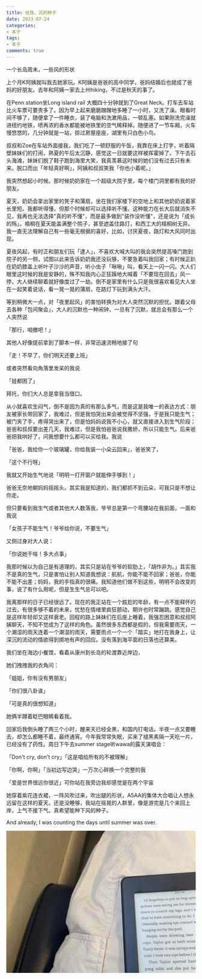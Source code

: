 ```yaml
---
title: 给我，风的种子
date: 2023-07-24
categories: 
- 本子
tags: 
- 本子
comments: true
---
```


一个长岛周末，一些风的形状

<!-- more -->

上个月K阿姨就叫我去她家玩。K阿姨是爸爸的高中同学，爸妈结婚后也就成了爸妈的好朋友。去年和阿姨一家去上州hiking，不过是秋天的事了。

在Penn station坐Long island rail 大概四十分钟就到了Great Neck。打车去车站比火车票可要贵多了。因为早上起来磨磨蹭蹭地多睡了一小时，又洗了澡。眼看时间不够了，随便拿了一件睡衣，装了电脑和洗漱用品，一顿乱塞。如果刚洗完澡就进纽约地铁，喷再浓的香水都能被地铁里的空气稀释掉。随便进了一节车厢，火车慢悠悠的，几分钟就是一站，掠过房屋座座，湖里有只白色小鸟。

叔叔和Zoe在车站外面接我，我们吃了一顿舒服的午饭，我靠在床上打字，听着隔壁妹妹们的打闹，熟夏的午后太沉静，感觉这一日就要这样被挥霍掉了。下午去石头海滩，妹妹们脱了鞋子跑到海里大笑，我真羡慕这时候的她们没有过去只有未来。脱口而出「年轻真好啊」，阿姨和叔叔笑我「你也小着呢。」


我突然想起小时候。那时候奶奶家在一个超级大院子里，每个楼门洞里都有我的好朋友。

夏天，奶奶会拿出家里的凳子和蒲扇，坐在我们家楼下的空地上和其他奶奶说着家长里短。我都听得懂，但那个时候却可以选择听不懂。这种能力在长大后就消失不见，我再也无法选择"真的听不懂"，而是最多做到"装作没听懂"，还是说为「成长的殇」。梧桐在夏天能盖满整个院子，甚至遮盖住路灯，和西工大的梧桐树无异。我一直无法理解自己有一些毫无根据的喜好，比如，讨厌夏夜，路灯和大风同时出现。

夏夜风起，有时正和朋友们玩「逮人」，不喜欢大喊大叫的我会突然提高嗓门跑到院子的另一侧，试图以此来告诉奶奶我还没玩够，不要急着叫我回家；有时候正趴在奶奶膝盖上听叶子沙沙的声音，听小虫子「啾啾」叫，看天上一闪一闪。大人们眼里这时候的我是安静的，殊不知我内心正狂躁地大喊着「不要现在回去」风一停，大人继续聊着就好像度过了一劫。倒不是家里有什么只是我很喜欢看见大人坐在一起笑着说话，看一晃一晃的蒲扇，在路灯下玩到满头大汗。

等到稍微大一点，对「夜里起风」的害怕转换为对大人突然沉默的担忧。跟着父母去各种「包间聚会」，大人的沉默也一种闹钟，一旦有了沉默，就总会有那么一个人突然说

「那行，咱撤吧！」

其他人好像提前拿到了脚本一样，非常迅速流畅地接了句

「走！不早了，你们明天还要上班」

或者突然看向角落里发呆的我说

「娃都困了」

拜托，你们大人总是拿我当借口。

从小就喜欢生闷气，倒不是因为真的有那么多气，而是这是我唯一的表达方式：朋友被家长带回家了，我难过，但是我怕哭出来会被觉得不坚强，于是我只能生气；被门夹了手，疼得哭出来了，但是怕妈妈说我不小心，就又直接进入到生气阶段；爸爸和叔叔要出差几天，我难过，但是我怕爸爸说我撒娇，所以只能生气。后来爸爸把我哄好了，问我想要什么都可以买给我。我说

「爸爸，我给你一个玻璃罐，你给我装一小朵云回来」，爸爸笑了，

「这个不行呀」

我就又开始生气地说「明明一打开窗户就能伸手够到！」

爸爸无奈地朝妈妈摇摇头。其实我是知道的，我们都抓不到云朵，可我只是不想让你走。

但只要看到我生气或者其他大人数落我，爷爷总是第一个弯腰站在我前面，一面和我说

「女孩子不能生气！爷爷给你说，不要生气」

又侧过身对大人说：

「你说她干啥！多大点事」

我那时候以为自己是有道理的，其实只是站在爷爷的软肋上，「胡作非为。」其实我不是真的生气，只是害怕让别人知道我想说：航航，你能不能不回家；爸爸，你能不能不出差；妈妈，我的手指真的很痛。我知道他们做不到这些，明明不会改变的事，说了有什么用呢，但是生生气总可以吧。

我离那样的日子已经很远了。现在的我正站在一个尴尬的年龄，有一点不能释怀的过去，有很多够不着的未来，忧愁在情绪里疯狂颤动，期许也时常蹦跳。感觉自己是这样年轻却又这样衰老。回程的路上妹妹们在后座上睡着，我强忍困意和叔叔阿姨聊天，不知不觉成为了这样的角色。虽然很多东西都是假的，但我需要雨天，一个潮湿的雨天连着一个潮湿的雨天，需要雨点一个一个「踏实」地打在我身上，让深沉的流动的情欲得到掷地有声的回应。没有落到海平面的日落也还算美。

我们坐在海边小餐馆，看着从康州到长岛的轮渡靠近岸边，

她们拽拽我的衣角问：

「姐姐，你有没有男朋友」

「你们很八卦诶」

「可是真的很想知道」

她俩半蹲着眨巴眼睛看着我。

回家后我倒头睡了两三个小时，醒来天已经全黑，和国内打电话。半夜一点又要睡去，却怎么都睡不着，最终通宵。今年我常常失眠，买来了褪黑素隔一天吃一片，已经没有了药性。周日下午去summer stage听wawa的露天演唱会：

「Don't cry, don't cry」「这是唱给所有的不被理解」

「你啊，你啊」「当初边写边哭」一万次心碎换一个完整的我

「爱是世界很远你很近」可你站在我旁边我却感觉是在两个宇宙

她穿着紫花连衣裙，一阵风吹过来，吹出腿的形状，A5AA的集体大合唱让人想永远留在这样的夏天。还是没睡够，我站在摇晃的人群里，像是游完是几个来回上岸，上气不接下气。真希望能种下风的种子。

And already, I was counting the days until summer was over.

![夏日回忆](../images/posts/wind-seed/2.jpg)
